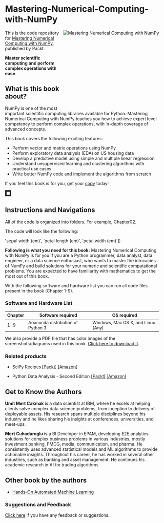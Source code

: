 # Mastering-Numerical-Computing-with-NumPy

<a href="https://www.packtpub.com/big-data-and-business-intelligence/mastering-numerical-computing-numpy?utm_source=github&utm_medium=repositary&utm_campaign=9781788993357"><img src="https://d255esdrn735hr.cloudfront.net/sites/default/files/imagecache/ppv4_main_book_cover/B09997_Newcover.png" alt="Mastering Numerical Computing with NumPy" height="256px" align="right"></a>

This is the code repository for [Mastering Numerical Computing with NumPy](https://www.packtpub.com/big-data-and-business-intelligence/mastering-numerical-computing-numpy?utm_source=github&utm_medium=repositary&utm_campaign=9781788993357), published by Packt.

**Master scientific computing and perform complex operations with ease**

## What is this book about?
NumPy is one of the most important scientific computing libraries available for Python. Mastering Numerical Computing with NumPy teaches you how to achieve expert level competency to perform complex operations, with in-depth coverage of advanced concepts.

This book covers the following exciting features: 
* Perform vector and matrix operations using NumPy
* Perform exploratory data analysis (EDA) on US housing data
* Develop a predictive model using simple and multiple linear regression
* Understand unsupervised learning and clustering algorithms with practical use cases
* Write better NumPy code and implement the algorithms from scratch

If you feel this book is for you, get your [copy](https://www.amazon.com/dp/1788993357) today!

<a href="https://www.packtpub.com/?utm_source=github&utm_medium=banner&utm_campaign=GitHubBanner"><img src="https://raw.githubusercontent.com/PacktPublishing/GitHub/master/GitHub.png" 
alt="https://www.packtpub.com/" border="5" /></a>


## Instructions and Navigations
All of the code is organized into folders. For example, Chapter02.

The code will look like the following:

'sepal width (cm)',
'petal length (cm)',
'petal width (cm)'])


**Following is what you need for this book:**
Mastering Numerical Computing with NumPy is for you if you are a Python programmer, data analyst, data engineer, or a data science enthusiast, who wants to master the intricacies of NumPy and build solutions for your numeric and scientific computational problems. You are expected to have familiarity with mathematics to get the most out of this book.	

With the following software and hardware list you can run all code files present in the book (Chapter 1-9).

### Software and Hardware List

| Chapter  | Software required                   | OS required                        |
| -------- | ------------------------------------| -----------------------------------|
| 1-9      | Anaconda distribution of Python 3   | Windows, Mac OS X, and Linux (Any) |


We also provide a PDF file that has color images of the screenshots/diagrams used in this book. [Click here to download it](https://www.packtpub.com/sites/default/files/downloads/MasteringNumericalComputingwithNumPy_ColorImages.pdf).

### Related products <Paste books from the Other books you may enjoy section>
* SciPy Recipes [[Packt]](https://www.packtpub.com/big-data-and-business-intelligence/scipy-recipes?utm_source=github&utm_medium=repositary&utm_campaign=9781788291460) [[Amazon]](https://www.amazon.com/dp/1788291468)

* Python Data Analysis - Second Edition [[Packt]](https://www.packtpub.com/big-data-and-business-intelligence/python-data-analysis-second-edition?utm_source=github&utm_medium=repositary&utm_campaign=9781787127487) [[Amazon]](https://www.amazon.com/dp/1787127486)

## Get to Know the Authors

**Umit Mert Cakmak** is a data scientist at IBM, where he excels at helping clients solve complex data science problems, from inception to delivery of deployable assets. His research spans multiple disciplines beyond his industry and he likes sharing his insights at conferences, universities, and meet-ups.


**Mert Cuhadaroglu** is a BI Developer in EPAM, developing E2E analytics solutions for complex business problems in various industries, mostly investment banking, FMCG, media, communication, and pharma. He consistently uses advanced statistical models and ML algorithms to provide actionable insights. Throughout his career, he has worked in several other industries, such as banking and asset management. He continues his academic research in AI for trading algorithms.	


## Other book by the authors
* [Hands-On Automated Machine Learning](https://www.packtpub.com/big-data-and-business-intelligence/hands-automated-machine-learning?utm_source=github&utm_medium=repositary&utm_campaign=9781788629898)

### Suggestions and Feedback
[Click here](https://docs.google.com/forms/d/e/1FAIpQLSdy7dATC6QmEL81FIUuymZ0Wy9vH1jHkvpY57OiMeKGqib_Ow/viewform) if you have any feedback or suggestions.
